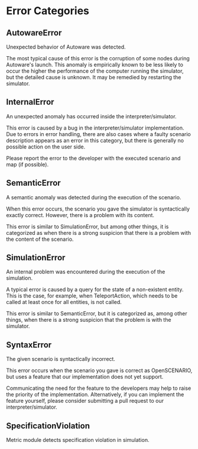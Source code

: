 # Error Categories

## AutowareError

Unexpected behavior of Autoware was detected.

The most typical cause of this error is the corruption of some nodes during Autoware's launch.
This anomaly is empirically known to be less likely to occur the higher the performance of the computer running the simulator, but the detailed cause is unknown.
It may be remedied by restarting the simulator.

## InternalError

An unexpected anomaly has occurred inside the interpreter/simulator.

This error is caused by a bug in the interpreter/simulator implementation. Due to errors in error handling, there are also cases where a faulty scenario description appears as an error in this category, but there is generally no possible action on the user side.

Please report the error to the developer with the executed scenario and map (if possible).

## SemanticError

A semantic anomaly was detected during the execution of the scenario.

When this error occurs, the scenario you gave the simulator is syntactically exactly correct.
However, there is a problem with its content.

This error is similar to SimulationError, but among other things, it is categorized as when there is a strong suspicion that there is a problem with the content of the scenario.

## SimulationError

An internal problem was encountered during the execution of the simulation.

A typical error is caused by a query for the state of a non-existent entity. This is the case, for example, when TeleportAction, which needs to be called at least once for all entities, is not called.

This error is similar to SemanticError, but it is categorized as, among other things, when there is a strong suspicion that the problem is with the simulator.

## SyntaxError

The given scenario is syntactically incorrect.

This error occurs when the scenario you gave is correct as OpenSCENARIO, but uses a feature that our implementation does not yet support.

Communicating the need for the feature to the developers may help to raise the priority of the implementation.
Alternatively, if you can implement the feature yourself, please consider submitting a pull request to our interpreter/simulator.

## SpecificationViolation

Metric module detects specification violation in simulation.
